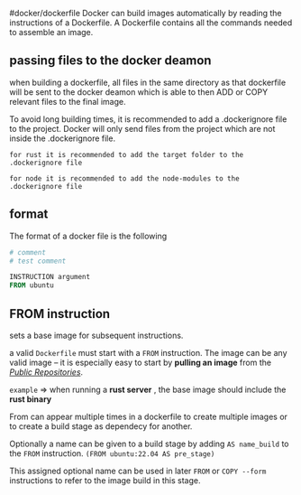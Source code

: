 #docker/dockerfile
Docker can build images automatically by reading the instructions of a Dockerfile.
A Dockerfile contains all the commands needed to assemble an image.

## passing files to the docker deamon

when building a dockerfile, all files in the same directory as that dockerfile will be sent to the docker deamon which is able to then ADD or COPY relevant files to the final image.

To avoid long building times, it is recommended to add a .dockerignore file to the project. Docker will only send files from the project which are not inside the .dockerignore file.

`for rust it is recommended to add the target folder to the .dockerignore file`

`for node it is recommended to add the node-modules to the .dockerignore file`

## format

The format of a docker file is the following

```dockerfile
# comment
# test comment

INSTRUCTION argument
FROM ubuntu
```

## FROM instruction

sets a base image for subsequent instructions.

a valid `Dockerfile` must start with a `FROM` instruction. The image can be any valid image – it is especially easy to start by **pulling an image** from the [_Public Repositories_](https://docs.docker.com/docker-hub/repos/).

`example` => when running a **rust server** , the base image should include the **rust binary**

From can appear multiple times in a dockerfile to create multiple images or to create a build stage as dependecy for another.

Optionally a name can be given to a build stage by adding `AS name_build` to the `FROM` instruction.
`(FROM ubuntu:22.04 AS pre_stage)`

This assigned optional name can be used in later `FROM` or `COPY --form` instructions to refer to the image build in this stage.



